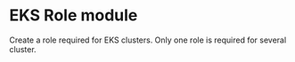 # EKS Role module

Create a role required for EKS clusters. Only one role is required for several
cluster.
